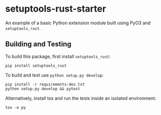 # setuptools-rust-starter

An example of a basic Python extension module built using PyO3 and `setuptools_rust`.

## Building and Testing

To build this package, first install `setuptools_rust`:

```shell
pip install setuptools_rust
```

To build and test use `python setup.py develop`:

```shell
pip install -r requirements-dev.txt
python setup.py develop && pytest
```

Alternatively, install tox and run the tests inside an isolated environment:

```shell
tox -e py
```
